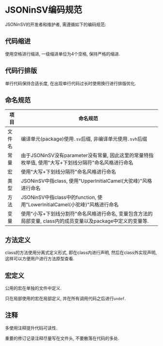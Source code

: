 
# JSONinSV编码规范

JSONinSV的开发者和维护者, 需遵循如下的编码规范:

## 代码缩进

使用空格进行缩进, 一级缩进单位为4个空格, 保持严格的缩进.

## 代码行排版

单行代码保持合适长度, 在出现单行代码过长时使用换行进行排版优化.

## 命名规范

项目 | 命名规范
---  | ---
文件名| 编译单元(package)使用`.sv`后缀, 非编译单元使用`.svh`后缀
常量 | 由于JSONinSV没有parameter没有常量, 因此这里的常量特指枚举值, 使用"大写+下划线分隔符"命名风格进行命名
宏 | 使用"大写+下划线分隔符"命名风格进行命名
类型 | JSONinSV中指class, 使用"UpperInitialCamel(大驼峰)"风格进行命名
方法 | JSONinSV中指class中的function, 使用"LowerInitialCamel(小驼峰)"风格进行命名
变量 | 使用"小写+下划线分割符"命名风格进行命名, 变量包含方法的局部变量, class内的成员变量以及package中定义的变量等.

## 方法定义

class的方法使用分离式定义形式, 即在class内进行声明, 然后在class外实现声明, 这样可以方便用户进行方法原型查看.

## 宏定义

公用的宏在单独的文件中定义.

只在局部使用的宏在局部定义, 并在所有调用代码之后进行`undef`.

## 注释

多使用注释提升代码可读性.

重要的修订记录注释尽量写在文件头, 不要散落在代码的多处.

